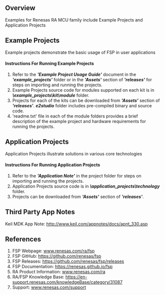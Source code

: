 ## Overview
Examples for Renesas RA MCU family include Example Projects and Application Projects

## Example Projects
Example projects demonstrate the basic usage of FSP in user applications

#### Instructions For Running Example Projects
1. Refer to the **_'Example Project Usage Guide'_** document in the **_'example_projects'_** folder or in the **_'Assets'_** section of **_'releases'_** for steps on importing and running the projects.
2. Example Projects source code for modules supported on each kit is in **_\example_projects\kit\module_** folder.
3. Projects for each of the kits can be downloaded from **_'Assets'_** section of **_'releases'_**. 
   **_e2studio_** folder includes pre-compiled binary and source code.
4. 'readme.txt' file in each of the module folders provides a brief description of the example project and hardware requirements for running the projects.

## Application Projects
Application Projects illustrate solutions in various core technologies

#### Instructions For Running Application Projects
1. Refer to the **_'Application Note'_** in the project folder for steps on importing and running the projects.
2. Application Projects source code is in **_\application_projects\technology_** folder.
3. Projects can be downloaded from **_'Assets'_** section of **_'releases'_**.

## Third Party App Notes
Keil MDK App Note: http://www.keil.com/appnotes/docs/apnt_330.asp

## References
1. FSP Webpage: www.renesas.com/ra/fsp
2. FSP GitHub: https://github.com/renesas/fsp
3. FSP Releases: https://github.com/renesas/fsp/releases
4. FSP Documentation: https://renesas.github.io/fsp
5. RA Product Information: www.renesas.com/ra
6. RA/FSP Knowledge Base: https://en-support.renesas.com/knowledgeBase/category/31087
7. Support: www.renesas.com/support

